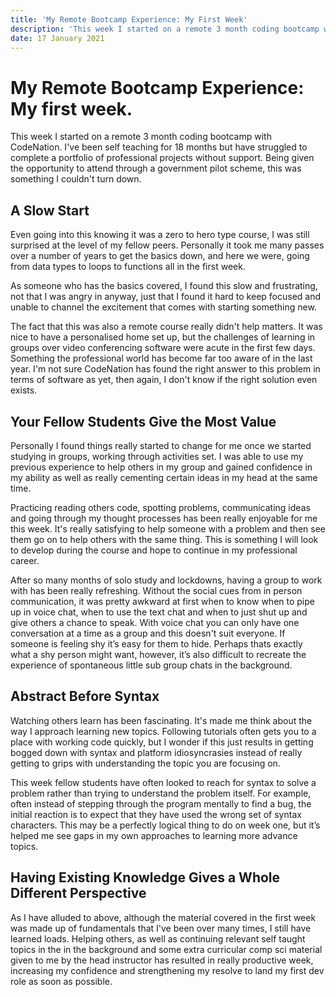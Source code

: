 ```yaml
---
title: 'My Remote Bootcamp Experience: My First Week'
description: 'This week I started on a remote 3 month coding bootcamp with CodeNation...'
date: 17 January 2021
---
```


# My Remote Bootcamp Experience: My first week.

This week I started on a remote 3 month coding bootcamp with CodeNation. I've been self teaching for 18 months but have struggled to complete a portfolio of professional projects without support. Being given the opportunity to attend through a government pilot scheme, this was something I couldn't turn down.

## A Slow Start

Even going into this knowing it was a zero to hero type course, I was still surprised at the level of my fellow peers. Personally it took me many passes over a number of years to get the basics down, and here we were, going from data types to loops to functions all in the first week.

As someone who has the basics covered, I found this slow and frustrating, not that I was angry in anyway, just that I found it hard to keep focused and unable to channel the excitement that comes with starting something new.

The fact that this was also a remote course really didn't help matters. It was nice to have a personalised home set up, but the challenges of learning in groups over video conferencing software were acute in the first few days. Something the professional world has become far too aware of in the last year. I'm not sure CodeNation has found the right answer to this problem in terms of software as yet, then again, I don't know if the right solution even exists.

## Your Fellow Students Give the Most Value

Personally I found things really started to change for me once we started studying in groups, working through activities set. I was able to use my previous experience to help others in my group and gained confidence in my ability as well as really cementing certain ideas in my head at the same time.

Practicing reading others code, spotting problems, communicating ideas and going through my thought processes has been really enjoyable for me this week. It's really satisfying to help someone with a problem and then see them go on to help others with the same thing. This is something I will look to develop during the course and hope to continue in my professional career.

After so many months of solo study and lockdowns, having a group to work with has been really refreshing. Without the social cues from in person communication, it was pretty awkward at first when to know when to pipe up in voice chat, when to use the text chat and when to just shut up and give others a chance to speak. With voice chat you can only have one conversation at a time as a group and this doesn't suit everyone. If someone is feeling shy it’s easy for them to hide. Perhaps thats exactly what a shy person might want, however, it’s also difficult to recreate the experience of spontaneous little sub group chats in the background.

## Abstract Before Syntax

Watching others learn has been fascinating. It's made me think about the way I approach learning new topics. Following tutorials often gets you to a place with working code quickly, but I wonder if this just results in getting bogged down with syntax and platform idiosyncrasies instead of really getting to grips with understanding the topic you are focusing on.

This week fellow students have often looked to reach for syntax to solve a problem rather than trying to understand the problem itself.
For example, often instead of stepping through the program mentally to find a bug, the initial reaction is to expect that they have used the wrong set of syntax characters. This may be a perfectly logical thing to do on week one, but it’s helped me see gaps in my own approaches to learning more advance topics.

## Having Existing Knowledge Gives a Whole Different Perspective

As I have alluded to above, although the material covered in the first week was made up of fundamentals that I've been over many times, I still have learned loads. Helping others, as well as continuing relevant self taught topics in the in the background and some extra curricular comp sci material given to me by the head instructor has resulted in really productive week, increasing my confidence and strengthening my resolve to land my first dev role as soon as possible.
